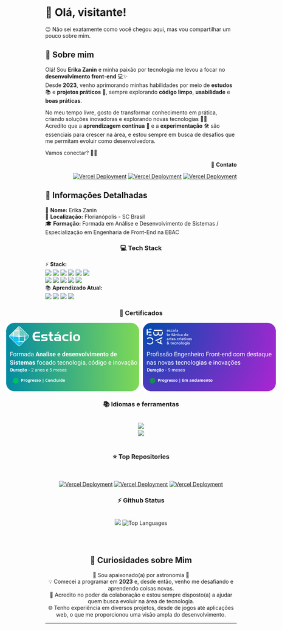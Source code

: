# 👋 Olá, visitante!

😉 Não sei exatamente como você chegou aqui, mas vou compartilhar um pouco sobre mim. 

## 🚀 Sobre mim  

Olá! Sou **Erika Zanin** e minha paixão por tecnologia me levou a focar no **desenvolvimento front-end** 💻✨  
Desde **2023**, venho aprimorando minhas habilidades por meio de **estudos** 📚 e **projetos práticos** 🎨, sempre explorando **código limpo**, **usabilidade** e **boas práticas**.  

No meu tempo livre, gosto de transformar conhecimento em prática, criando soluções inovadoras e explorando novas tecnologias 🚀💡  
Acredito que a **aprendizagem contínua** 🔄 e a **experimentação** 🛠️ são essenciais para crescer na área, e estou sempre em busca de desafios que me permitam evoluir como desenvolvedora.  

Vamos conectar? 🤝💬

<div align="right">
  <div>
    🌟 <strong>Contato</strong>  
  </div>

<span>[![Vercel Deployment](https://img.shields.io/badge/-Gmail-%23333?style=for-the-badge&logo=gmail&logoColor=white)](mailto:erikaczbu@gmail.com)  </span>
<span>[![Vercel Deployment](https://img.shields.io/badge/-LinkedIn-%230077B5?style=for-the-badge&logo=linkedin&logoColor=white)](https://www.linkedin.com/in/erikaczanin) </span> 
<span>[![Vercel Deployment](https://img.shields.io/badge/WhatsApp-25D366?style=for-the-badge&logo=whatsapp&logoColor=white)](https://api.whatsapp.com/send?phone=55489999202985) </span>

</div>

## 📝 Informações Detalhadas
<div>
    <div>👤 <strong>Nome:</strong> Erika Zanin</div>
    <div>📍 <strong>Localização:</strong> Florianópolis - SC Brasil</div>
    <div>🎓 <strong>Formação:</strong> Formada em Análise e Desenvolvimento de Sistemas / Especialização em Engenharia de Front-End na EBAC</div>
   <h3 align="center">💻 Tech Stack</h3>
    <div>⚡ <strong>Stack:</strong>
      <br>
      <img src="https://img.shields.io/badge/React-20232A?style=for-the-badge&logo=react&logoColor=61DAFB">
      <img src="https://img.shields.io/badge/HTML5-E34F26?style=for-the-badge&logo=html5&logoColor=white">
      <img src="https://img.shields.io/badge/CSS-239120?&style=for-the-badge&logo=css3&logoColor=white">
      <img src="https://img.shields.io/badge/JavaScript-F7DF1E?style=for-the-badge&logo=javascript&logoColor=black">
      <img src="https://img.shields.io/badge/GIT-E44C30?style=for-the-badge&logo=git&logoColor=white">
      <img src="https://img.shields.io/badge/GitHub-E44C30?style=for-the-badge&logo=github&logoColor=white">
      <br>
      <img src="https://img.shields.io/badge/Bootstrap-563D7C?style=for-the-badge&logo=bootstrap&logoColor=white">
      <img src="https://img.shields.io/badge/MySQL-00000F?style=for-the-badge&logo=mysql&logoColor=white">
      <img src="https://img.shields.io/badge/Python-3776AB?style=for-the-badge&logo=python&logoColor=white">
      <img src="https://img.shields.io/badge/Node.js-43853D?style=for-the-badge&logo=node.js&logoColor=white">
      <img src="https://img.shields.io/badge/Figma-F24E1E?style=for-the-badge&logo=figma&logoColor=white">
    </div>
    <div>📚 <strong>Aprendizado Atual:</strong> <br>
      <img src="https://img.shields.io/badge/Python-3776AB?style=for-the-badge&logo=python&logoColor=white">
      <img src="https://img.shields.io/badge/Node.js-43853D?style=for-the-badge&logo=node.js&logoColor=white">
      <img src="https://img.shields.io/badge/Ruby-CC342D?style=for-the-badge&logo=ruby&logoColor=white">
      <img src="https://img.shields.io/badge/Bootstrap-563D7C?style=for-the-badge&logo=bootstrap&logoColor=white">
    </div>
</div>

<h3 align="center">🔆 Certificados</h3>
<div align="center" style="display: flex; gap: 10px; justify-content: center;">
    <img src="https://github.com/ErikaCZanin/ErikaCZanin/blob/main/certestacio.png" alt="Estacio Logo" width="350" height="180">
    <img src="https://github.com/ErikaCZanin/ErikaCZanin/blob/main/ebac.png" alt="Ebac Logo" idth="350" height="180">
</div>
<!-- lang-->
<h3 align="center">📚 Idiomas e ferramentas </h3>
<br/>
<div align="center">
  <img src="https://skillicons.dev/icons?i=nodejs,mongodb,bootstrap,htmx,python,javascript,mysql,vscode" /><br>
  <img src="https://skillicons.dev/icons?i=html,css,github,git,postman,figma,react" /><br>
</div>
<br/>

<div align="center">
  <h3>⭐️ Top Repositories</h3>
<br>
  
<span>[![Vercel Deployment](https://github-readme-stats.vercel.app/api/pin/?username=ErikaCZanin&repo=viagens_cards&theme=light&title_color=000000&icon_color=000000&text_color=000000&bg_color=ffffff)](https://github.com/ErikaCZanin/viagens_cards)  </span>
<span>[![Vercel Deployment](https://github-readme-stats.vercel.app/api/pin/?username=ErikaCZanin&repo=siteCafe&theme=light&title_color=000000&icon_color=000000&text_color=000000&bg_color=ffffff)](https://github.com/ErikaCZanin/siteCafe)  </span>
<span>[![Vercel Deployment](https://github-readme-stats.vercel.app/api/pin/?username=ErikaCZanin&repo=jogosImersaoAlura_042025&theme=light&title_color=000000&icon_color=000000&text_color=000000&bg_color=ffffff)](https://github.com/ErikaCZanin/jogosImersaoAlura_042025)  </span>

<!-- git stat-->
<h3 align="center">⚡ Github Status</h3>
<br>
<div align="center">
<img width="380" src="https://github-readme-stats.vercel.app/api?username=ErikaCZanin&count_private=true&show_icons=true&theme=default&rank_icon=github&border_radius=10&show=prs_merged,prs_merged_percentage&hide=stars,issues"/>
<img width="340" src="https://github-readme-stats.vercel.app/api/top-langs/?username=ErikaCZanin&theme=default&hide_border=false&include_all_commits=false&count_private=false&layout=compact" alt="Top Languages">
</div>

<br/><br/>

## 💫 Curiosidades sobre Mim

<div>
    <div>🎉 Sou apaixonado(a) por astronomia 🎉</div>
    <div>💡 Comecei a programar em <strong>2023</strong> e, desde então, venho me desafiando e aprendendo coisas novas.</div>
    <div>🤗 Acredito no poder da colaboração e estou sempre disposto(a) a ajudar quem busca evoluir na área de tecnologia.</div>
    <div>🌐 Tenho experiência em diversos projetos, desde de jogos até aplicações web, o que me proporcionou uma visão ampla do desenvolvimento.</div>
</div>

---
